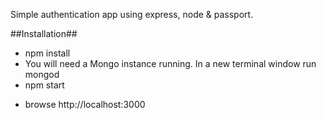 Simple authentication app using express, node & passport.

##Installation##


* npm install
* You will need a Mongo instance running. In a new terminal window run mongod
 * npm start
- browse http://localhost:3000
